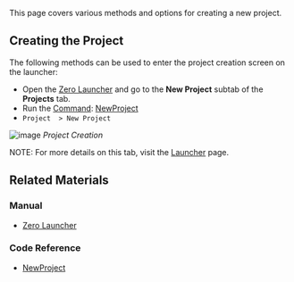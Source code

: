 This page covers various methods and options for creating a new project.


## Creating the Project

The following methods can be used to enter the project creation screen on the launcher:
* Open the [Zero Launcher](https://github.com/zeroengineteam/ZeroDocs/blob/master/zero_editor_documentation/ZeroManual/Editor/Launcher.markdown) and go to the **New Project** subtab of the **Projects** tab.
* Run  the [Command](https://github.com/zeroengineteam/ZeroDocs/blob/master/zero_editor_documentation/zeromanual/editor/editorcommands/commands.markdown): [NewProject](https://github.com/zeroengineteam/ZeroDocs/blob/master/code_reference/command_reference.markdown#newproject)
* `Project  > New Project`



![image](https://media.githubusercontent.com/media/zeroengineteam/ZeroFiles/master/doc_files/47798.png) *Project Creation*


NOTE: For more details on this tab, visit the [Launcher](https://github.com/zeroengineteam/ZeroDocs/blob/master/zero_editor_documentation/zeromanual/editor/launcher.markdown#new-project) page.

 ## Related Materials
 ### Manual
- [Zero Launcher](https://github.com/zeroengineteam/ZeroDocs/blob/master/zero_editor_documentation/ZeroManual/Editor/Launcher.markdown)

 ### Code Reference
- [NewProject](https://github.com/zeroengineteam/ZeroDocs/blob/master/code_reference/command_reference.markdown#newproject) 

 